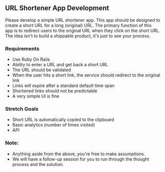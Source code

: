 ## URL Shortener App Development

Please develop a simple URL shortener app. This app should be designed to create a short URL for a long (original) URL. The primary function of this app is to redirect users to the original URL when they click on the short URL. The idea isn't to build a shippable product, it's just to see your process. 

### Requirements

- Use Ruby On Rails
- Ability to enter a URL and get back a short URL
- The URL should be validated
- When the user hits a short link, the service should redirect to the original link
- Links will expire after a standard default time span
- Shortened links should not be predictable
- A very simple UI is fine

### Stretch Goals

- Short URL is automatically copied to the clipboard
- Basic analytics (number of times visited)
- API

### Note:

- Anything aside from the above, you're free to make assumptions.
- We will have a follow-up session for you to run through the thought process and the solution.
